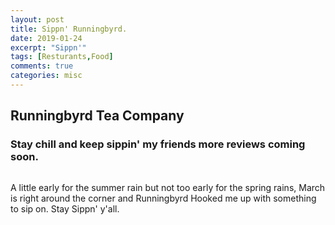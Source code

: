```yaml
---
layout: post
title: Sippn' Runningbyrd.
date: 2019-01-24
excerpt: "Sippn'"
tags: [Resturants,Food]
comments: true
categories: misc
---
```

## Runningbyrd Tea Company

### Stay chill and keep sippin' my friends more reviews coming soon.

![]({{site.baseurl}}/https://scontent-iad3-1.cdninstagram.com/vp/839d7298f2233920478ccf0b23c433a3/5CC1A1C5/t51.2885-15/e35/50020166_556641874811837_4764047857410100928_n.jpg?_nc_ht=scontent-iad3-1.cdninstagram.com)


A little early for the summer rain but not too early for the spring rains, March is right around the corner and Runningbyrd Hooked me up with something to sip on. Stay Sippn' y'all.


